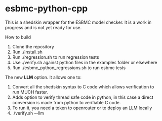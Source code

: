 # esbmc-python-cpp
This is a shedskin wrapper for the ESBMC model checker. It is a work in progress and is not yet ready for use.

How to build

1. Clone the repository
1. Run ./install.sh
1. Run ./regression.sh to run regression tests
1. Use ./verify.sh against python files in the examples folder or elsewhere
1. Run ./esbmc_python_regressions.sh to run esbmc tests


The new **LLM** option. It allows one to:

1. Convert all the shedskin syntax to C code which allows verification to run MUCH faster.
1. Adds option to verify thread safe code in python, in this case a direct conversion is made from python to verifiable C code.
1. To run it, you need a token to openrouter or to deploy an LLM locally
1. ./verify.sh --llm <filename>
